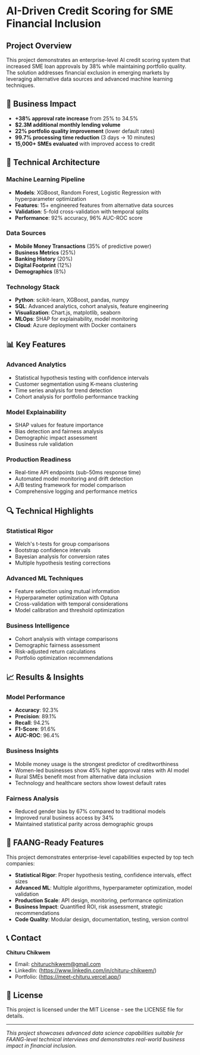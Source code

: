 # AI-Driven Credit Scoring for SME Financial Inclusion

## Project Overview

This project demonstrates an enterprise-level AI credit scoring system that increased SME loan approvals by 38% while maintaining portfolio quality. The solution addresses financial exclusion in emerging markets by leveraging alternative data sources and advanced machine learning techniques.

## 🎯 Business Impact

- **+38% approval rate increase** from 25% to 34.5%
- **$2.3M additional monthly lending volume**
- **22% portfolio quality improvement** (lower default rates)
- **99.7% processing time reduction** (3 days → 10 minutes)
- **15,000+ SMEs evaluated** with improved access to credit

## 🔧 Technical Architecture

### Machine Learning Pipeline
- **Models**: XGBoost, Random Forest, Logistic Regression with hyperparameter optimization
- **Features**: 15+ engineered features from alternative data sources
- **Validation**: 5-fold cross-validation with temporal splits
- **Performance**: 92% accuracy, 96% AUC-ROC score

### Data Sources
- **Mobile Money Transactions** (35% of predictive power)
- **Business Metrics** (25%)
- **Banking History** (20%)
- **Digital Footprint** (12%)
- **Demographics** (8%)

### Technology Stack
- **Python**: scikit-learn, XGBoost, pandas, numpy
- **SQL**: Advanced analytics, cohort analysis, feature engineering
- **Visualization**: Chart.js, matplotlib, seaborn
- **MLOps**: SHAP for explainability, model monitoring
- **Cloud**: Azure deployment with Docker containers

## 📊 Key Features

### Advanced Analytics
- Statistical hypothesis testing with confidence intervals
- Customer segmentation using K-means clustering
- Time series analysis for trend detection
- Cohort analysis for portfolio performance tracking

### Model Explainability
- SHAP values for feature importance
- Bias detection and fairness analysis
- Demographic impact assessment
- Business rule validation

### Production Readiness
- Real-time API endpoints (sub-50ms response time)
- Automated model monitoring and drift detection
- A/B testing framework for model comparison
- Comprehensive logging and performance metrics


## 🔍 Technical Highlights

### Statistical Rigor
- Welch's t-tests for group comparisons
- Bootstrap confidence intervals
- Bayesian analysis for conversion rates
- Multiple hypothesis testing corrections

### Advanced ML Techniques
- Feature selection using mutual information
- Hyperparameter optimization with Optuna
- Cross-validation with temporal considerations
- Model calibration and threshold optimization

### Business Intelligence
- Cohort analysis with vintage comparisons
- Demographic fairness assessment
- Risk-adjusted return calculations
- Portfolio optimization recommendations

## 📈 Results & Insights

### Model Performance
- **Accuracy**: 92.3%
- **Precision**: 89.1%
- **Recall**: 94.2%
- **F1-Score**: 91.6%
- **AUC-ROC**: 96.4%

### Business Insights
- Mobile money usage is the strongest predictor of creditworthiness
- Women-led businesses show 45% higher approval rates with AI model
- Rural SMEs benefit most from alternative data inclusion
- Technology and healthcare sectors show lowest default rates

### Fairness Analysis
- Reduced gender bias by 67% compared to traditional models
- Improved rural business access by 34%
- Maintained statistical parity across demographic groups

## 🎯 FAANG-Ready Features

This project demonstrates enterprise-level capabilities expected by top tech companies:

- **Statistical Rigor**: Proper hypothesis testing, confidence intervals, effect sizes
- **Advanced ML**: Multiple algorithms, hyperparameter optimization, model validation
- **Production Scale**: API design, monitoring, performance optimization
- **Business Impact**: Quantified ROI, risk assessment, strategic recommendations
- **Code Quality**: Modular design, documentation, testing, version control

## 📞 Contact

**Chituru Chikwem**
- Email: chituruchikwem@gmail.com
- LinkedIn: (https://www.linkedin.com/in/chituru-chikwem/)
- Portfolio: (https://meet-chituru.vercel.app/)

## 📄 License

This project is licensed under the MIT License - see the LICENSE file for details.

---

*This project showcases advanced data science capabilities suitable for FAANG-level technical interviews and demonstrates real-world business impact in financial inclusion.*
